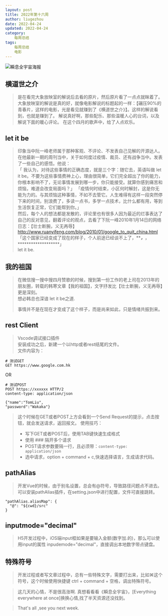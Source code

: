 ```yaml
---
layout: post
title: 2022年第十六周
author: liugezhou
date: 2022-04-24
updated: 2022-04-24
category:
    每周总结
tags:
    每周总结
    电影
---
```

![瞬息全宇宙海报](https://cdn.jsdelivr.net/gh/liugezhou/image@master/img/202216.14m0cp3orfuk.webp)
<!--more-->
## 横道世之介
> 是在看完大象放映室的解说后去看的原片，然后原片看了一点点就眯着了。  
> 大象放映室的解说是真的好，就像电影解说的标题起的一样：【碾压90%的青春片，这样的电影，光是看见就赚到了《横道世之介》】。这样的解说看到，也就是赚到了。 
> 解说真好啊，那些配乐、那些温暖人心的台词，以及解说下面的暖心评论。 
> 在这个四月的歌声中，给了人点欢乐。
## let it be
> 印象当中阮一峰老师属于那种客观、不评论、不发表自己见解的开源达人。  
> 在他最新一期的周刊当中，关于如何度过疫情、裁员、还有战争当中。发表了一些自己的感悟。他说：  
> 「 我认为，对待这些事情的正确态度，就是三个字：随它去，英语叫做 let it be。不要为这些事情费神上心，理由很简单，它们完全超出了你的能力，你根本影响不了，无论事情发展到哪一步，你只能接受。就算你感到痛苦和烦恼，难道会改变局面吗？」 
> 「疫情何时结束，小区何时解封，这是你无能为力的。与其烦恼这种事情，不如不去管它。人生难得有这样一段突然停下来的时间，别浪费了，多读一点书，多学一点技术，比什么都有用，等到生活恢复正常，它们能帮到你。」  
> 然后，每个人的想法都是发散的，评论里也有很多人因为最近的烂事表达了自己的反对意见，翻着评论的观点，去看了下阮一峰2010年1月14日的网络日志：【壮士断腕，义无再辱】 
> http://www.ruanyifeng.com/blog/2010/01/google_to_quit_china.html  
> 「这个国家已经变成了现在的样子，个人前途已经谈不上了，*****************，***************，*******************」   
> let it be.

## 我的祖国
> 在微信搜一搜中搜四月赞歌的时候，搜到第一份工作的老上司在2013年的朋友圈，转载的韩寒文章【我的祖国】，文字抒发比【壮士断腕，义无再辱】更是深刻。  
> 想必韩总也深谙 let it be之道. 
>
> 事情并不是在现在才变成了这个样子，而是尚来如此，只是情绪共振到来。  

## rest Client
> Vscode调试接口插件  
> 安装成功之后，新建一个以http或者rest结尾的文件。  
> 文件内容为：  
```
# 测试GET
GET https://www.google.com.hk
```
OR
```
# 测试POST
POST https://xxxxxx HTTP/2
content-type: application/json

{"name":"TomLiu",
"password":"Wakaka"}
```
> 这个时候在GET或者POST上方会看到一个Send Request的提示，点击按钮，就会发送请求，返回报文。 
> 使用技巧：  
> - 写下GET或者POST后，使用TAB键快速生成格式  
> - 使用 ### 隔开多个请求
> - POST请求参数要隔一行，且必须带：`content-type: application/json`  
> - 选中请求，option + command + c,快速选择语言，生成请求代码。

## pathAlias
> 开发Vue的时候，由于别名设置，总会有@符号，导致路径问题点不进去。  
> 可以安装pathAlias插件，在setting.json中进行配置，文件可直接跳转。
```
"pathAlias.aliasMap": {
  "@": "${cwd}/src"
}
```

## inputmode="decimal"
> H5开发过程中，iOS端input框如果是要输入金额(数字加.的)，那么可以使用input的属性 inpudemode="decimal"，直接调出本地数字带点键盘。

## 特殊符号
> 开发过程或者写文章过程中，总有一些特殊文字，需要打出来，比如⌘这个符号，这个时候使用快捷键 ctrl + command + 空格，调出特殊符号。

> 这几天的心情，不是很高涨啊. 
> 真想看看看《瞬息全宇宙》，[Everything everywhere at once]换换心情,找了半天资源还没找到。

> That's all ,see you next week.
